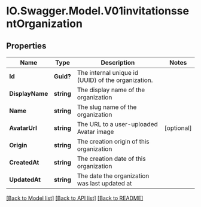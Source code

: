 # IO.Swagger.Model.V01invitationssentOrganization
## Properties

Name | Type | Description | Notes
------------ | ------------- | ------------- | -------------
**Id** | **Guid?** | The internal unique id (UUID) of the organization. | 
**DisplayName** | **string** | The display name of the organization | 
**Name** | **string** | The slug name of the organization | 
**AvatarUrl** | **string** | The URL to a user-uploaded Avatar image | [optional] 
**Origin** | **string** | The creation origin of this organization | 
**CreatedAt** | **string** | The creation date of this organization | 
**UpdatedAt** | **string** | The date the organization was last updated at | 

[[Back to Model list]](../README.md#documentation-for-models) [[Back to API list]](../README.md#documentation-for-api-endpoints) [[Back to README]](../README.md)

